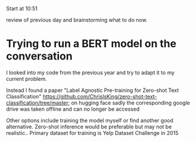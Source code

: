 Start at 10:51

review of previous day and brainstorming what to do now.

# Trying to run a BERT model on the conversation

I looked into my code from the previous year and try to adapt it to my current problem.

Instead I found a paper "Label Agnostic Pre-training for Zero-shot Text Classification"
https://github.com/ChrisIsKing/zero-shot-text-classification/tree/master; on hugging face
sadly the corresponding google drive was taken offline and can no longer be accessed

Other options include training the model myself or find another good alternative. Zero-shot inference would be
preferable but may not be realistic..
Primary dataset for training is Yelp Dataset Challenge in 2015